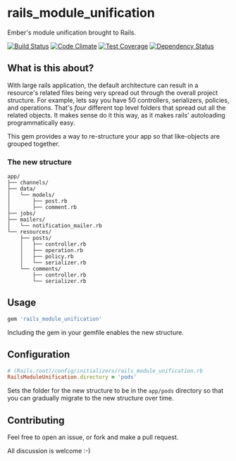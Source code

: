 # rails_module_unification
Ember's module unification brought to Rails.

[![Build Status](https://travis-ci.org/NullVoxPopuli/rails_module_unification.svg?branch=master)](https://travis-ci.org/NullVoxPopuli/rails_module_unification)
[![Code Climate](https://codeclimate.com/repos/57dddb2c50dac40e6900197c/badges/73a0a0761e417c655b68/gpa.svg)](https://codeclimate.com/repos/57dddb2c50dac40e6900197c/feed)
[![Test Coverage](https://codeclimate.com/repos/57dddb2c50dac40e6900197c/badges/73a0a0761e417c655b68/coverage.svg)](https://codeclimate.com/repos/57dddb2c50dac40e6900197c/coverage)
[![Dependency Status](https://gemnasium.com/badges/github.com/NullVoxPopuli/rails_module_unification.svg)](https://gemnasium.com/github.com/NullVoxPopuli/rails_module_unification)


## What is this about?

With large rails application, the default architecture can result in a resource's related files being very spread out through the overall project structure. For example, lets say you have 50 controllers, serializers, policies, and operations. That's _four_ different top level folders that spread out all the related objects. It makes sense do it this way, as it makes rails' autoloading programmatically easy.

This gem provides a way to re-structure your app so that like-objects are grouped together.

### The new structure


```
app/
├── channels/
├── data/
│   └── models/
│       ├── post.rb
│       ├── comment.rb
├── jobs/
├── mailers/
│   └── notification_mailer.rb
└── resources/
    ├── posts/
    │   ├── controller.rb
    │   ├── operation.rb
    │   ├── policy.rb
    │   └── serializer.rb
    └── comments/
        ├── controller.rb
        └── serializer.rb

```

## Usage

```ruby
gem 'rails_module_unification'
```

Including the gem in your gemfile enables the new structure.

## Configuration

```ruby
# (Rails.root)/config/initializers/rails_module_unification.rb
RailsModuleUnification.directory = 'pods'
```

Sets the folder for the new structure to be in the `app/pods` directory so that you can gradually migrate to the new structure over time.

## Contributing

Feel free to open an issue, or fork and make a pull request.

All discussion is welcome :-)
